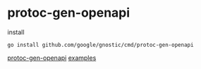 # protoc-gen-openapi

install

```shell
go install github.com/google/gnostic/cmd/protoc-gen-openapi
```

[protoc-gen-openapi](https://github.com/google/gnostic/tree/main/cmd/protoc-gen-openapi)
[examples](https://github.com/google/gnostic/tree/main/cmd/protoc-gen-openapi/examples)
